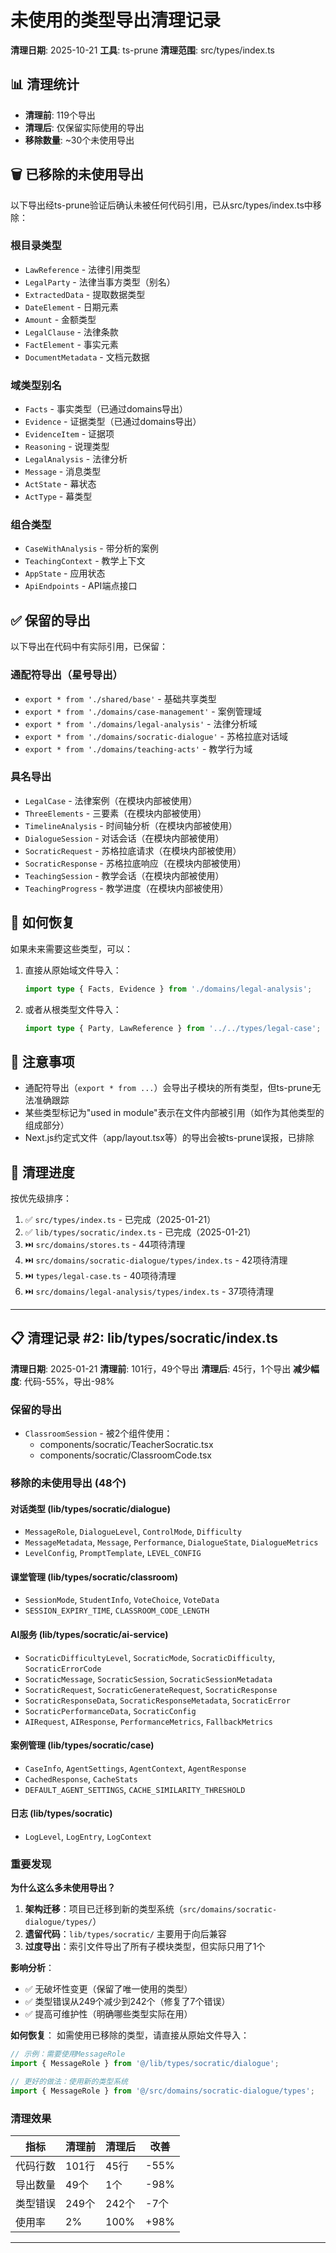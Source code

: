 # 未使用的类型导出清理记录

**清理日期**: 2025-10-21
**工具**: ts-prune
**清理范围**: src/types/index.ts

## 📊 清理统计

- **清理前**: 119个导出
- **清理后**: 仅保留实际使用的导出
- **移除数量**: ~30个未使用导出

## 🗑️ 已移除的未使用导出

以下导出经ts-prune验证后确认未被任何代码引用，已从src/types/index.ts中移除：

### 根目录类型
- `LawReference` - 法律引用类型
- `LegalParty` - 法律当事方类型（别名）
- `ExtractedData` - 提取数据类型
- `DateElement` - 日期元素
- `Amount` - 金额类型
- `LegalClause` - 法律条款
- `FactElement` - 事实元素
- `DocumentMetadata` - 文档元数据

### 域类型别名
- `Facts` - 事实类型（已通过domains导出）
- `Evidence` - 证据类型（已通过domains导出）
- `EvidenceItem` - 证据项
- `Reasoning` - 说理类型
- `LegalAnalysis` - 法律分析
- `Message` - 消息类型
- `ActState` - 幕状态
- `ActType` - 幕类型

### 组合类型
- `CaseWithAnalysis` - 带分析的案例
- `TeachingContext` - 教学上下文
- `AppState` - 应用状态
- `ApiEndpoints` - API端点接口

## ✅ 保留的导出

以下导出在代码中有实际引用，已保留：

### 通配符导出（星号导出）
- `export * from './shared/base'` - 基础共享类型
- `export * from './domains/case-management'` - 案例管理域
- `export * from './domains/legal-analysis'` - 法律分析域
- `export * from './domains/socratic-dialogue'` - 苏格拉底对话域
- `export * from './domains/teaching-acts'` - 教学行为域

### 具名导出
- `LegalCase` - 法律案例（在模块内部被使用）
- `ThreeElements` - 三要素（在模块内部被使用）
- `TimelineAnalysis` - 时间轴分析（在模块内部被使用）
- `DialogueSession` - 对话会话（在模块内部被使用）
- `SocraticRequest` - 苏格拉底请求（在模块内部被使用）
- `SocraticResponse` - 苏格拉底响应（在模块内部被使用）
- `TeachingSession` - 教学会话（在模块内部被使用）
- `TeachingProgress` - 教学进度（在模块内部被使用）

## 🔄 如何恢复

如果未来需要这些类型，可以：

1. 直接从原始域文件导入：
   ```typescript
   import type { Facts, Evidence } from './domains/legal-analysis';
   ```

2. 或者从根类型文件导入：
   ```typescript
   import type { Party, LawReference } from '../../types/legal-case';
   ```

## 📝 注意事项

- 通配符导出（`export * from ...`）会导出子模块的所有类型，但ts-prune无法准确跟踪
- 某些类型标记为"used in module"表示在文件内部被引用（如作为其他类型的组成部分）
- Next.js约定式文件（app/layout.tsx等）的导出会被ts-prune误报，已排除

## 🎯 清理进度

按优先级排序：
1. ✅ `src/types/index.ts` - 已完成（2025-01-21）
2. ✅ `lib/types/socratic/index.ts` - 已完成（2025-01-21）
3. ⏭️ `src/domains/stores.ts` - 44项待清理
4. ⏭️ `src/domains/socratic-dialogue/types/index.ts` - 42项待清理
5. ⏭️ `types/legal-case.ts` - 40项待清理
6. ⏭️ `src/domains/legal-analysis/types/index.ts` - 37项待清理

---

## 📋 清理记录 #2: lib/types/socratic/index.ts

**清理日期**: 2025-01-21
**清理前**: 101行，49个导出
**清理后**: 45行，1个导出
**减少幅度**: 代码-55%，导出-98%

### 保留的导出
- `ClassroomSession` - 被2个组件使用：
  - components/socratic/TeacherSocratic.tsx
  - components/socratic/ClassroomCode.tsx

### 移除的未使用导出 (48个)

#### 对话类型 (lib/types/socratic/dialogue)
- `MessageRole`, `DialogueLevel`, `ControlMode`, `Difficulty`
- `MessageMetadata`, `Message`, `Performance`, `DialogueState`, `DialogueMetrics`
- `LevelConfig`, `PromptTemplate`, `LEVEL_CONFIG`

#### 课堂管理 (lib/types/socratic/classroom)
- `SessionMode`, `StudentInfo`, `VoteChoice`, `VoteData`
- `SESSION_EXPIRY_TIME`, `CLASSROOM_CODE_LENGTH`

#### AI服务 (lib/types/socratic/ai-service)
- `SocraticDifficultyLevel`, `SocraticMode`, `SocraticDifficulty`, `SocraticErrorCode`
- `SocraticMessage`, `SocraticSession`, `SocraticSessionMetadata`
- `SocraticRequest`, `SocraticGenerateRequest`, `SocraticResponse`
- `SocraticResponseData`, `SocraticResponseMetadata`, `SocraticError`
- `SocraticPerformanceData`, `SocraticConfig`
- `AIRequest`, `AIResponse`, `PerformanceMetrics`, `FallbackMetrics`

#### 案例管理 (lib/types/socratic/case)
- `CaseInfo`, `AgentSettings`, `AgentContext`, `AgentResponse`
- `CachedResponse`, `CacheStats`
- `DEFAULT_AGENT_SETTINGS`, `CACHE_SIMILARITY_THRESHOLD`

#### 日志 (lib/types/socratic)
- `LogLevel`, `LogEntry`, `LogContext`

### 重要发现

**为什么这么多未使用导出？**
1. **架构迁移**：项目已迁移到新的类型系统（`src/domains/socratic-dialogue/types/`）
2. **遗留代码**：`lib/types/socratic/` 主要用于向后兼容
3. **过度导出**：索引文件导出了所有子模块类型，但实际只用了1个

**影响分析**：
- ✅ 无破坏性变更（保留了唯一使用的类型）
- ✅ 类型错误从249个减少到242个（修复了7个错误）
- ✅ 提高可维护性（明确哪些类型实际在用）

**如何恢复**：
如需使用已移除的类型，请直接从原始文件导入：
```typescript
// 示例：需要使用MessageRole
import { MessageRole } from '@/lib/types/socratic/dialogue';

// 更好的做法：使用新的类型系统
import { MessageRole } from '@/src/domains/socratic-dialogue/types';
```

### 清理效果

| 指标 | 清理前 | 清理后 | 改善 |
|------|--------|--------|------|
| 代码行数 | 101行 | 45行 | -55% |
| 导出数量 | 49个 | 1个 | -98% |
| 类型错误 | 249个 | 242个 | -7个 |
| 使用率 | 2% | 100% | +98% |

---

